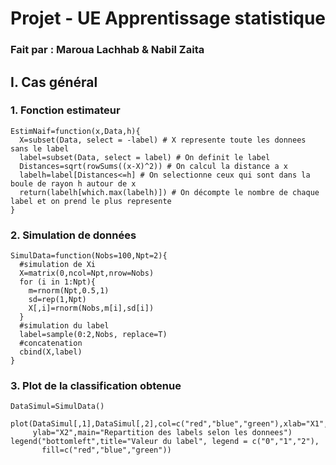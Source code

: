# Projet - UE Apprentissage statistique

### Fait par : Maroua Lachhab & Nabil Zaita

## I. Cas général
### 1. Fonction estimateur
```
EstimNaif=function(x,Data,h){
  X=subset(Data, select = -label) # X represente toute les donnees sans le label
  label=subset(Data, select = label) # On definit le label
  Distances=sqrt(rowSums((x-X)^2)) # On calcul la distance a x
  labelh=label[Distances<=h] # On selectionne ceux qui sont dans la boule de rayon h autour de x
  return(labelh[which.max(labelh)]) # On décompte le nombre de chaque label et on prend le plus represente
}
```
### 2. Simulation de données
```
SimulData=function(Nobs=100,Npt=2){
  #simulation de Xi
  X=matrix(0,ncol=Npt,nrow=Nobs)
  for (i in 1:Npt){
    m=rnorm(Npt,0.5,1)
    sd=rep(1,Npt)
    X[,i]=rnorm(Nobs,m[i],sd[i])
  }
  #simulation du label
  label=sample(0:2,Nobs, replace=T)
  #concatenation
  cbind(X,label)
}
```
### 3. Plot de la classification obtenue
```
DataSimul=SimulData()

plot(DataSimul[,1],DataSimul[,2],col=c("red","blue","green"),xlab="X1", 
     ylab="X2",main="Repartition des labels selon les donnees")
legend("bottomleft",title="Valeur du label", legend = c("0","1","2"),
       fill=c("red","blue","green"))
```
